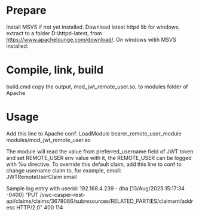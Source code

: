 # Prepare
Install MSVS if not yet installed.
Download latest httpd lib for windows, extract to a folder D:\httpd-latest, from https://www.apachelounge.com/download/. 
On windows witih MSVS installed:

# Compile, link, build
build.cmd
copy the output, mod_jwt_remote_user.so, to modules folder of Apache
# Usage
Add this line to Apache conf:
LoadModule bearer_remote_user_module modules/mod_jwt_remote_user.so

The module will read the value from preferred_username field of JWT token and set REMOTE_USER env value with it, the REMOTE_USER can be logged with %u directive.
To override this default claim, add this line to conf to change username claim to, for example,  email:<br>
JWTRemoteUserClaim  email<br>

Sample log entry with userid:
192.168.4.239 - dha [13/Aug/2025:15:17:34 -0400] "PUT /vwc-casper-rest-api/claims/claims/3678086/subresources/RELATED_PARTIES/claimant/address HTTP/2.0" 400 114